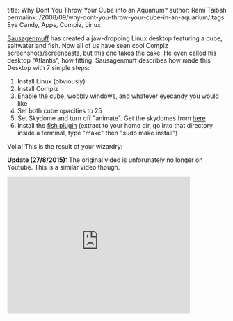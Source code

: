 title: Why Dont You Throw Your Cube into an Aquarium?
author: Rami Taibah 
permalink: /2008/09/why-dont-you-throw-your-cube-in-an-aquarium/
tags: Eye Candy, Apps, Compiz, Linux

[Sausagenmuff](http://www.youtube.com/user/sausagenmuff) has created a jaw-dropping Linux desktop featuring a cube, saltwater and fish. Now all of us have seen cool Compiz screenshots/screencasts, but this one takes the cake. He even called his desktop "Atlantis", how fitting. Sausagenmuff describes how made this Desktop with 7 simple steps:

1. Install Linux (obviously)
2. Install Compiz
3. Enable the cube, wobbly windows, and whatever eyecandy you would like
4. Set both cube opacities to 25
5. Set Skydome and turn off "animate". Get the skydomes from [here](http://www.PearFilms.com/Skydomes.tar.gz)
6. Install the [fish plugin](http://gitweb.compiz-fusion.org/?p=fusion/plugins/atlantis;a=snapshot;h=d3e913e8fd1da7ad77beedc364cdea582a6f730e;sf=tgz) (extract to your home dir, go into that directory inside a terminal, type "make" then "sudo make install")

Voila! This is the result of your wizardry:

**Update (27/8/2015):** The original video is unforunately no longer on Youtube. This is a similar video though.

<iframe width="420" height="315" src="https://www.youtube-nocookie.com/embed/2joXFz2rBuc?rel=0&amp;controls=0&amp;showinfo=0" frameborder="0" allowfullscreen></iframe>
